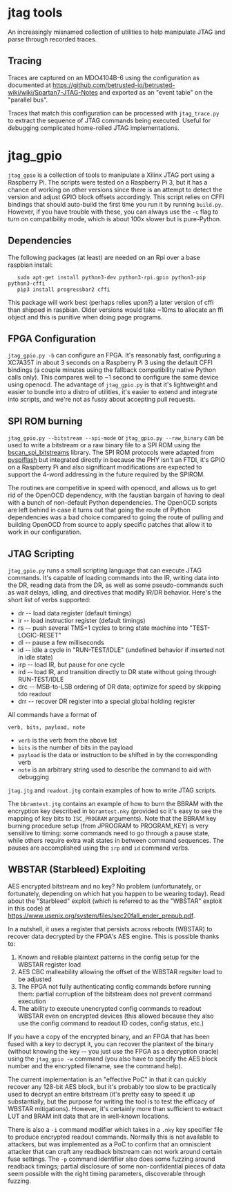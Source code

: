 # jtag tools

An increasingly misnamed collection of utilities to help manipulate
JTAG and parse through recorded traces.

## Tracing
Traces are captured on an MDO4104B-6 using the configuration as
documented at
https://github.com/betrusted-io/betrusted-wiki/wiki/Spartan7-JTAG-Notes
and exported as an "event table" on the "parallel bus".

Traces that match this configuration can be processed with `jtag_trace.py`
to extract the sequence of JTAG commands being executed. Useful for debugging
complicated home-rolled JTAG implementations.

# jtag_gpio

`jtag_gpio` is a collection of tools to manipulate a Xilinx JTAG port
using a Raspberry Pi. The scripts were tested on a Raspberry Pi 3, but
it has a chance of working on other versions since there is an attempt
to detect the version and adjust GPIO block offsets accordingly. This
script relies on CFFI bindings that should auto-build the first time
you run it by running `build.py`. However, if you have trouble with these,
you can always use the `-c` flag to turn on compatibility mode, which
is about 100x slower but is pure-Python.

## Dependencies

The following packages (at least) are needed on an Rpi over a base raspbian install:

```
   sudo apt-get install python3-dev python3-rpi.gpio python3-pip python3-cffi
   pip3 install progressbar2 cffi
```

This package will work best (perhaps relies upon?) a later version of cffi
than shipped in raspbian. Older versions would take ~10ms to allocate an ffi
object and this is punitive when doing page programs.

## FPGA Configuration

`jtag_gpio.py -b` can configure an FPGA. It's reasonably fast,
configuring a XC7A35T in about 3 seconds on a Raspberry Pi 3 using the
default CFFI bindings (a couple minutes using the fallback
compatibility native Python calls only). This compares well to
~1 second to configure the same device using openocd. The advantage
of `jtag_gpio.py` is that it's lightweight and easier to bundle into
a distro of utilities, it's easier to extend and integrate into scripts,
and we're not as fussy about accepting pull requests.

## SPI ROM burning

`jtag_gpio.py --bitstream --spi-mode` or `jtag_gpio.py --raw_binary` can
be used to write a bitstream or a raw binary file to a SPI ROM using
the [bscan_spi_bitstreams](https://github.com/quartiq/bscan_spi_bitstreams)
library. The SPI ROM protocols were adapted from [pyspiflash](https://github.com/eblot/pyspiflash)
but integrated directly in because the PHY isn't an FTDI, it's GPIO on
a Raspberry Pi and also significant modifications are expected to
support the 4-word addressing in the future required by the SPIROM.

The routines are competitive in speed with openocd, and allows us
to get rid of the OpenOCD dependency, with the faustian bargain
of having to deal with a bunch of non-default Python dependencies.
The OpenOCD scripts are left behind in case it turns out that going
the route of Python dependencies was a bad choice compared to going
the route of pulling and building OpenOCD from source to apply
specific patches that allow it to work in our configuration.

## JTAG Scripting

`jtag_gpio.py` runs a small scripting language that can execute
JTAG commands. It's capable of loading commands into the IR,
writing data into the DR, reading data from the DR, as well as
some pseudo-commands such as wait delays, idling, and directives
that modify IR/DR behavior. Here's the short list of verbs supported:

* dr -- load data register (default timings)
* ir -- load instructior register (default timings)
* rs -- push several TMS=1 cycles to bring state machine into "TEST-LOGIC-RESET"
* dl -- pause a few milliseconds
* id -- idle a cycle in "RUN-TEST/IDLE" (undefined behavior if inserted not in idle state)
* irp -- load IR, but pause for one cycle
* ird -- load IR, and transition directly to DR state without going through RUN-TEST/IDLE
* drc -- MSB-to-LSB ordering of DR data; optimize for speed by skipping tdo readout
* drr -- recover DR register into a special global holding register

All commands have a format of

`verb, bits, payload, note`

* `verb` is the verb from the above list
* `bits` is the number of bits in the payload
* `payload` is the data or instruction to be shifted in by the corresponding verb
* `note` is an arbitrary string used to describe the command to aid with debugging

`jtag.jtg` and `readout.jtg` contain examples of how to write JTAG scripts.

The `bbramtest.jtg` contains an example of how to burn the BBRAM with
the encryption key described in `bbramtest.nky` (provided so it's easy to
see the mapping of key bits to `ISC_PROGRAM` arguments). Note that the BBRAM key
burning procedure setup (from JPROGRAM to PROGRAM_KEY) is very sensitive
to timing: some commands need to go through a pause state, while others
require extra wait states in between command sequences. The pauses are
accomplished using the `irp` and `id` command verbs. 

## WBSTAR (Starbleed) Exploiting

AES encrypted bitstream and no key? No problem (unfortunately, or
fortunately, depending on which hat you happen to be wearing
today). Read about the "Starbleed" exploit (which is referred to as
the "WBSTAR" exploit in this code) at
https://www.usenix.org/system/files/sec20fall_ender_prepub.pdf.

In a nutshell, it uses a register that persists across reboots (WBSTAR) to recover
data decrypted by the FPGA's AES engine. This is possible thanks to:

1. Known and reliable plaintext patterns in the config setup for the WBSTAR register load
2. AES CBC malleability allowing the offset of the WBSTAR regsiter load to be adjusted
3. The FPGA not fully authenticating config commands before running them: partial
corruption of the bitstream does not prevent command execution
4. The ability to execute unencrypted config commands to readout WBSTAR even on
encrypted devices (this allowed because they also use the config command to
readout ID codes, config status, etc.)

If you have a copy of the encrypted binary, and an FPGA that has been fused
with a key to decrypt it, you can recover the plantext of the binary (without
knowing the key -- you just use the FPGA as a decryption oracle) using the
`jtag_gpio -w` command (you also have to specify the AES block number and
the encrypted filename, see the command help).

The current implementation is an "effective PoC" in that it can
quickly recover any 128-bit AES block, but it's probably too slow to
be practically used to decrypt an entire bitstream (it's pretty easy
to speed it up substantially, but the purpose for writing the tool is
to test the efficacy of WBSTAR mitigations). However, it's certainly
more than sufficient to extract LUT and BRAM init data that are in
well-known locations.

There is also a `-i` command modifier which takes in a `.nky` key
specifier file to produce encrypted readout commands. Normally this is
not available to attackers, but was implemented as a PoC to confirm
that an omniscient attacker that can craft any readback bitstream can
not work around certain fuse settings. The `-p` command identifier
also does some fuzzing around readback timings; partial disclosure of
some non-confidential pieces of data seem possible with the right
timing parameters, discoverable through fuzzing.
